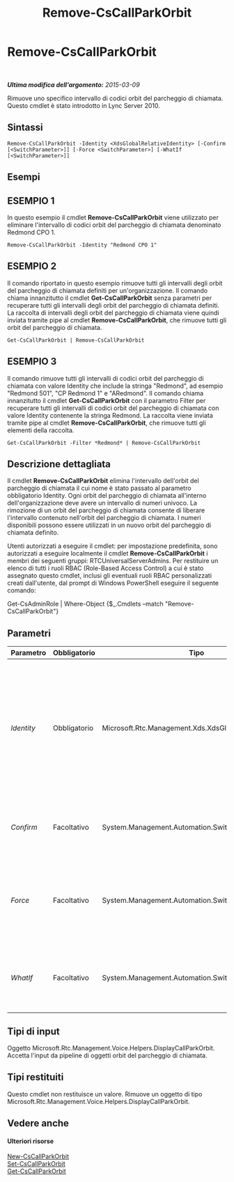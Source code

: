 ﻿---
title: Remove-CsCallParkOrbit
TOCTitle: Remove-CsCallParkOrbit
ms:assetid: b8e7c236-f8de-45bd-966b-60c815b37aed
ms:mtpsurl: https://technet.microsoft.com/it-it/library/Gg412901(v=OCS.15)
ms:contentKeyID: 49301780
ms.date: 08/24/2015
mtps_version: v=OCS.15
ms.translationtype: HT
---

# Remove-CsCallParkOrbit

 

_**Ultima modifica dell'argomento:** 2015-03-09_

Rimuove uno specifico intervallo di codici orbit del parcheggio di chiamata. Questo cmdlet è stato introdotto in Lync Server 2010.

## Sintassi

    Remove-CsCallParkOrbit -Identity <XdsGlobalRelativeIdentity> [-Confirm [<SwitchParameter>]] [-Force <SwitchParameter>] [-WhatIf [<SwitchParameter>]]

## Esempi

## ESEMPIO 1

In questo esempio il cmdlet **Remove-CsCallParkOrbit** viene utilizzato per eliminare l'intervallo di codici orbit del parcheggio di chiamata denominato Redmond CPO 1.

    Remove-CsCallParkOrbit -Identity "Redmond CPO 1"

## ESEMPIO 2

Il comando riportato in questo esempio rimuove tutti gli intervalli degli orbit del parcheggio di chiamata definiti per un'organizzazione. Il comando chiama innanzitutto il cmdlet **Get-CsCallParkOrbit** senza parametri per recuperare tutti gli intervalli degli orbit del parcheggio di chiamata definiti. La raccolta di intervalli degli orbit del parcheggio di chiamata viene quindi inviata tramite pipe al cmdlet **Remove-CsCallParkOrbit**, che rimuove tutti gli orbit del parcheggio di chiamata.

    Get-CsCallParkOrbit | Remove-CsCallParkOrbit

## ESEMPIO 3

Il comando rimuove tutti gli intervalli di codici orbit del parcheggio di chiamata con valore Identity che include la stringa "Redmond", ad esempio "Redmond 501", "CP Redmond 1" e "ARedmond". Il comando chiama innanzitutto il cmdlet **Get-CsCallParkOrbit** con il parametro Filter per recuperare tutti gli intervalli di codici orbit del parcheggio di chiamata con valore Identity contenente la stringa Redmond. La raccolta viene inviata tramite pipe al cmdlet **Remove-CsCallParkOrbit**, che rimuove tutti gli elementi della raccolta.

    Get-CsCallParkOrbit -Filter *Redmond* | Remove-CsCallParkOrbit

## Descrizione dettagliata

Il cmdlet **Remove-CsCallParkOrbit** elimina l'intervallo dell'orbit del parcheggio di chiamata il cui nome è stato passato al parametro obbligatorio Identity. Ogni orbit del parcheggio di chiamata all'interno dell'organizzazione deve avere un intervallo di numeri univoco. La rimozione di un orbit del parcheggio di chiamata consente di liberare l'intervallo contenuto nell'orbit del parcheggio di chiamata. I numeri disponibili possono essere utilizzati in un nuovo orbit del parcheggio di chiamata definito.

Utenti autorizzati a eseguire il cmdlet: per impostazione predefinita, sono autorizzati a eseguire localmente il cmdlet **Remove-CsCallParkOrbit** i membri dei seguenti gruppi: RTCUniversalServerAdmins. Per restituire un elenco di tutti i ruoli RBAC (Role-Based Access Control) a cui è stato assegnato questo cmdlet, inclusi gli eventuali ruoli RBAC personalizzati creati dall'utente, dal prompt di Windows PowerShell eseguire il seguente comando:

Get-CsAdminRole | Where-Object {$\_.Cmdlets –match "Remove-CsCallParkOrbit"}

## Parametri


<table>
<colgroup>
<col style="width: 25%" />
<col style="width: 25%" />
<col style="width: 25%" />
<col style="width: 25%" />
</colgroup>
<thead>
<tr class="header">
<th>Parametro</th>
<th>Obbligatorio</th>
<th>Tipo</th>
<th>Descrizione</th>
</tr>
</thead>
<tbody>
<tr class="odd">
<td><p><em>Identity</em></p></td>
<td><p>Obbligatorio</p></td>
<td><p>Microsoft.Rtc.Management.Xds.XdsGlobalRelativeIdentity</p></td>
<td><p>Il nome dell'intervallo dell'orbit del parcheggio di chiamata. Questo nome è stato assegnato dall'amministratore durante la definizione dell'intervallo dell'orbit del parcheggio di chiamata.</p></td>
</tr>
<tr class="even">
<td><p><em>Confirm</em></p></td>
<td><p>Facoltativo</p></td>
<td><p>System.Management.Automation.SwitchParameter</p></td>
<td><p>Viene visualizzata una richiesta di conferma prima di eseguire il comando.</p></td>
</tr>
<tr class="odd">
<td><p><em>Force</em></p></td>
<td><p>Facoltativo</p></td>
<td><p>System.Management.Automation.SwitchParameter</p></td>
<td><p>Elimina qualsiasi richiesta di conferma che, in caso contrario, sarebbe visualizzata prima di effettuare le modifiche.</p></td>
</tr>
<tr class="even">
<td><p><em>WhatIf</em></p></td>
<td><p>Facoltativo</p></td>
<td><p>System.Management.Automation.SwitchParameter</p></td>
<td><p>Descrive ciò che accadrebbe se si eseguisse il comando senza eseguirlo realmente.</p></td>
</tr>
</tbody>
</table>


## Tipi di input

Oggetto Microsoft.Rtc.Management.Voice.Helpers.DisplayCallParkOrbit. Accetta l'input da pipeline di oggetti orbit del parcheggio di chiamata.

## Tipi restituiti

Questo cmdlet non restituisce un valore. Rimuove un oggetto di tipo Microsoft.Rtc.Management.Voice.Helpers.DisplayCallParkOrbit.

## Vedere anche

#### Ulteriori risorse

[New-CsCallParkOrbit](new-cscallparkorbit.md)  
[Set-CsCallParkOrbit](set-cscallparkorbit.md)  
[Get-CsCallParkOrbit](get-cscallparkorbit.md)

